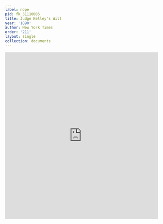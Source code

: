```yaml
---
label: nope
pid: fk_31110005
title: Judge Kelley's Will
year: '1890'
author: New York Times
order: '211'
layout: single
collection: documents
---
```

<iframe src="https://northwestern.app.box.com/embed/s/qys33acug8qpmwhb1jnr9t216kzx15bl?sortColumn=date&view=list" width="100%" height="550" frameborder="0" allowfullscreen webkitallowfullscreen msallowfullscreen></iframe>
